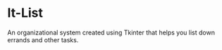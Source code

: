 # It-List
An organizational system created using Tkinter that helps you list down errands and other tasks.
